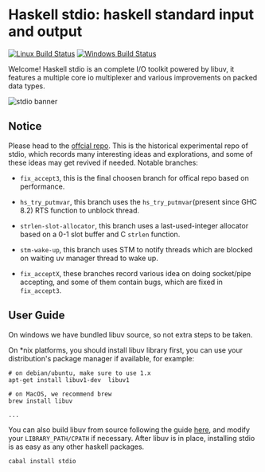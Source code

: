 Haskell stdio: haskell standard input and output
================================================

[![Linux Build Status](https://img.shields.io/travis/winterland1989/stdio/master.svg?label=Linux%20build)](https://travis-ci.org/winterland1989/stdio)
[![Windows Build Status](https://img.shields.io/appveyor/ci/winterland1989/stdio/master.svg?label=Windows%20build)](https://ci.appveyor.com/project/winterland1989/stdio/branch/master)

Welcome! Haskell stdio is an complete I/O toolkit powered by libuv, it features a multiple core io multiplexer and various improvements on packed data types.

![stdio banner](./img/banner.png)

Notice
------

Please head to the [offcial repo](https://github.com/haskell-stdio/stdio). This is the historical experimental repo of stdio, which records many interesting ideas and explorations, and some of these ideas may get revived if needed. Notable branches:

+ `fix_accept3`, this is the final choosen branch for offical repo based on performance.

+ `hs_try_putmvar`, this branch uses the `hs_try_putmvar`(present since GHC 8.2) RTS function to unblock thread.

+ `strlen-slot-allocator`, this branch uses a last-used-integer allocator based on a 0-1 slot buffer and C `strlen` function.

+ `stm-wake-up`, this branch uses STM to notify threads which are blocked on waiting uv manager thread to wake up.

+ `fix_acceptX`, these branches record various idea on doing socket/pipe accepting, and some of them contain bugs, which are fixed in `fix_accept3`.


User Guide
----------

On windows we have bundled libuv source, so not extra steps to be taken.

On \*nix platforms, you should install libuv library first, you can use your distribution's package manager if available, for example:

```
# on debian/ubuntu, make sure to use 1.x
apt-get install libuv1-dev  libuv1

# on MacOS, we recommend brew
brew install libuv

...
```

You can also build libuv from source following the guide [here](https://github.com/libuv/libuv#build-instructions), and modify your `LIBRARY_PATH/CPATH` if necessary. After libuv is in place, installing stdio is as easy as any other haskell packages.

```
cabal install stdio
```
